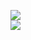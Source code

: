 [![](https://img.shields.io/badge/Made%20With-Github%20Spray-lightgrey.svg?style=for-the-badge&logo=github)](https://github.com/Annihil/github-spray#4242)  
[![](https://i.imgur.com/2DrTn0Z.gif)](https://github.com/Annihil/github-spray)